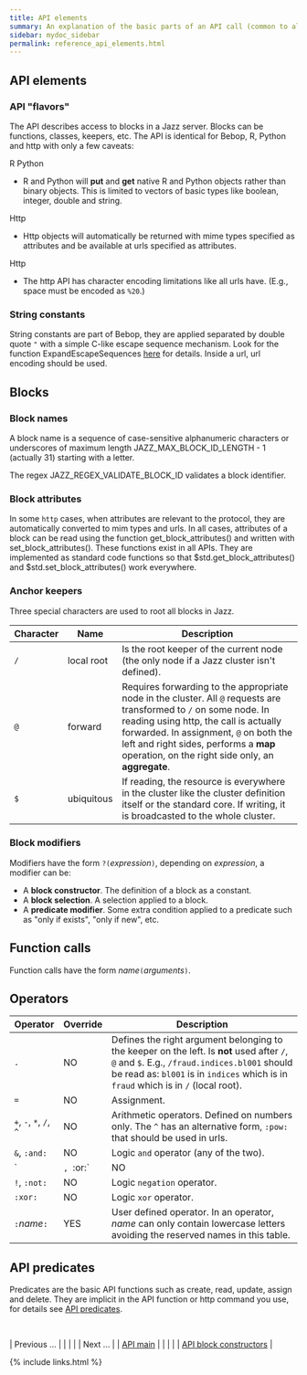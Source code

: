 ```yaml
---
title: API elements
summary: An explanation of the basic parts of an API call (common to all clients).
sidebar: mydoc_sidebar
permalink: reference_api_elements.html
---
```


## API elements

### API "flavors"

The API describes access to blocks in a Jazz server. Blocks can be functions, classes, keepers, etc. The API is identical for Bebop, R, Python
and http with only a few caveats:

<span class="label label-info">R</span>
<span class="label label-info">Python</span>
  * R and Python will **put** and **get** native R and Python objects rather than binary objects. This is limited to vectors of basic types like
boolean, integer, double and string.

<span class="label label-success">Http</span>
  * Http objects will automatically be returned with mime types specified as attributes and be available at urls specified as attributes.

<span class="label label-success">Http</span>
  * The http API has character encoding limitations like all urls have. (E.g., space must be encoded as `%20`.)

### String constants

String constants are part of Bebop, they are applied separated by double quote `"` with a simple C-like escape sequence mechanism. Look for the
function ExpandEscapeSequences [here](/develop_jazz02/namespacejazz__utils.html) for details. Inside a url, url encoding should be used.

## Blocks

### Block names

A block name is a sequence of case-sensitive alphanumeric characters or underscores of maximum length JAZZ_MAX_BLOCK_ID_LENGTH - 1 (actually 31)
starting with a letter.

The regex JAZZ_REGEX_VALIDATE_BLOCK_ID validates a block identifier.

### Block attributes

In some `http` cases, when attributes are relevant to the protocol, they are automatically converted to mim types and urls. In all cases,
attributes of a block can be read using the function get_block_attributes() and written with set_block_attributes(). These functions exist
in all APIs. They are implemented as standard code functions so that $std.get_block_attributes() and $std.set_block_attributes() work
everywhere.

### Anchor keepers

Three special characters are used to root all blocks in Jazz.

| Character | Name | Description |
|-----------|------|-------------|
| `/` | local root | Is the root keeper of the current node (the only node if a Jazz cluster isn't defined). |
| `@` | forward | Requires forwarding to the appropriate node in the cluster. All `@` requests are transformed to `/` on some node. In reading using http, the call is actually forwarded. In assignment, `@` on both the left and right sides, performs a **map** operation, on the right side only, an **aggregate**. |
| `$` | ubiquitous | If reading, the resource is everywhere in the cluster like the cluster definition itself or the standard core. If writing, it is broadcasted to the whole cluster. |

### Block modifiers

Modifiers have the form	`?(`*expression*`)`, depending on *expression*, a modifier can be:

  * A **block constructor**. The definition of a block as a constant.
  * A **block selection**. A selection applied to a block.
  * A **predicate modifier**. Some extra condition applied to a predicate such as "only if exists", "only if new", etc.

## Function calls

Function calls have the form *name*`(`*arguments*`)`.

## Operators

| Operator | Override | Description |
|-----------|------|-------------|
| `.` | NO | Defines the right argument belonging to the keeper on the left. Is **not** used after `/`, `@` and `$`. E.g., `/fraud.indices.bl001` should be read as: `bl001` is in `indices` which is in `fraud` which is in `/` (local root). |
| `=` | NO | Assignment. |
| `+`, `-`, `*`, `/`, `^` | NO | Arithmetic operators. Defined on numbers only. The `^` has an alternative form, `:pow:` that should be used in urls. |
| `&`, `:and:` | NO | Logic `and` operator (any of the two). |
| `|`, `:or:` | NO | Logic `or` operator (any of the two). The vertical `|` version should not be used in a url. |
| `!`, `:not:` | NO | Logic `negation` operator. |
| `:xor:` | NO | Logic `xor` operator. |
| `:`*name*`:` | YES | User defined operator. In an operator, *name* can only contain lowercase letters avoiding the reserved names in this table. |


## API predicates

Predicates are the basic API functions such as create, read, update, assign and delete. They are implicit in the API function or http command
you use, for details see [API predicates](reference_api_predicates.html).

<br/>

| <span class="label label-default">Previous ...</span> | | | | | <span class="label label-info">Next ...</span> |
| [API main](reference_api_top.html) | | | | | [API block constructors](reference_api_block_constructors.html) |

{% include links.html %}
